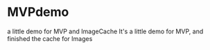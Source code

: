 # MVPdemo
a little demo for MVP and ImageCache
It's a little demo for MVP, and finished the cache for Images 
